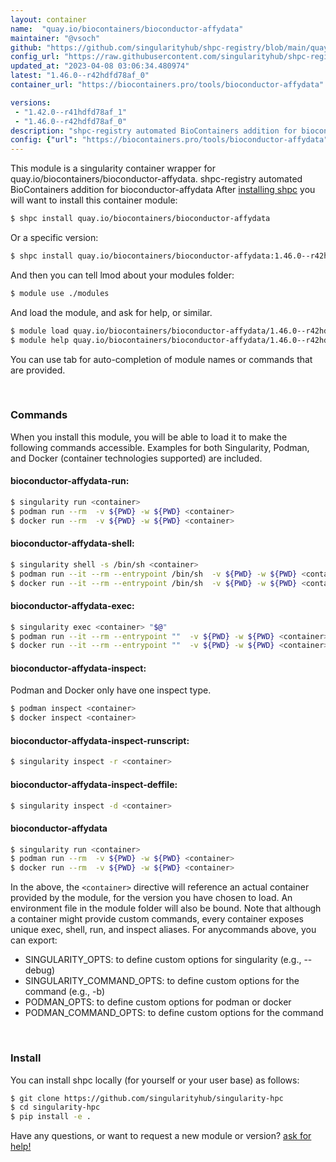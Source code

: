 ```yaml
---
layout: container
name:  "quay.io/biocontainers/bioconductor-affydata"
maintainer: "@vsoch"
github: "https://github.com/singularityhub/shpc-registry/blob/main/quay.io/biocontainers/bioconductor-affydata/container.yaml"
config_url: "https://raw.githubusercontent.com/singularityhub/shpc-registry/main/quay.io/biocontainers/bioconductor-affydata/container.yaml"
updated_at: "2023-04-08 03:06:34.480974"
latest: "1.46.0--r42hdfd78af_0"
container_url: "https://biocontainers.pro/tools/bioconductor-affydata"

versions:
 - "1.42.0--r41hdfd78af_1"
 - "1.46.0--r42hdfd78af_0"
description: "shpc-registry automated BioContainers addition for bioconductor-affydata"
config: {"url": "https://biocontainers.pro/tools/bioconductor-affydata", "maintainer": "@vsoch", "description": "shpc-registry automated BioContainers addition for bioconductor-affydata", "latest": {"1.46.0--r42hdfd78af_0": "sha256:79f1df927469bb141b518735b9ee2fb44fb5dfe16b1ae4a67370b1dc5d2cd7bc"}, "tags": {"1.42.0--r41hdfd78af_1": "sha256:8d220eb8a24a7a943bb27e30c66b18f6c5e566b32cc4b32960272a4c86789b37", "1.46.0--r42hdfd78af_0": "sha256:79f1df927469bb141b518735b9ee2fb44fb5dfe16b1ae4a67370b1dc5d2cd7bc"}, "docker": "quay.io/biocontainers/bioconductor-affydata"}
---
```


This module is a singularity container wrapper for quay.io/biocontainers/bioconductor-affydata.
shpc-registry automated BioContainers addition for bioconductor-affydata
After [installing shpc](#install) you will want to install this container module:


```bash
$ shpc install quay.io/biocontainers/bioconductor-affydata
```

Or a specific version:

```bash
$ shpc install quay.io/biocontainers/bioconductor-affydata:1.46.0--r42hdfd78af_0
```

And then you can tell lmod about your modules folder:

```bash
$ module use ./modules
```

And load the module, and ask for help, or similar.

```bash
$ module load quay.io/biocontainers/bioconductor-affydata/1.46.0--r42hdfd78af_0
$ module help quay.io/biocontainers/bioconductor-affydata/1.46.0--r42hdfd78af_0
```

You can use tab for auto-completion of module names or commands that are provided.

<br>

### Commands

When you install this module, you will be able to load it to make the following commands accessible.
Examples for both Singularity, Podman, and Docker (container technologies supported) are included.

#### bioconductor-affydata-run:

```bash
$ singularity run <container>
$ podman run --rm  -v ${PWD} -w ${PWD} <container>
$ docker run --rm  -v ${PWD} -w ${PWD} <container>
```

#### bioconductor-affydata-shell:

```bash
$ singularity shell -s /bin/sh <container>
$ podman run --it --rm --entrypoint /bin/sh  -v ${PWD} -w ${PWD} <container>
$ docker run --it --rm --entrypoint /bin/sh  -v ${PWD} -w ${PWD} <container>
```

#### bioconductor-affydata-exec:

```bash
$ singularity exec <container> "$@"
$ podman run --it --rm --entrypoint ""  -v ${PWD} -w ${PWD} <container> "$@"
$ docker run --it --rm --entrypoint ""  -v ${PWD} -w ${PWD} <container> "$@"
```

#### bioconductor-affydata-inspect:

Podman and Docker only have one inspect type.

```bash
$ podman inspect <container>
$ docker inspect <container>
```

#### bioconductor-affydata-inspect-runscript:

```bash
$ singularity inspect -r <container>
```

#### bioconductor-affydata-inspect-deffile:

```bash
$ singularity inspect -d <container>
```



#### bioconductor-affydata

```bash
$ singularity run <container>
$ podman run --rm  -v ${PWD} -w ${PWD} <container>
$ docker run --rm  -v ${PWD} -w ${PWD} <container>
```


In the above, the `<container>` directive will reference an actual container provided
by the module, for the version you have chosen to load. An environment file in the
module folder will also be bound. Note that although a container
might provide custom commands, every container exposes unique exec, shell, run, and
inspect aliases. For anycommands above, you can export:

 - SINGULARITY_OPTS: to define custom options for singularity (e.g., --debug)
 - SINGULARITY_COMMAND_OPTS: to define custom options for the command (e.g., -b)
 - PODMAN_OPTS: to define custom options for podman or docker
 - PODMAN_COMMAND_OPTS: to define custom options for the command

<br>

### Install

You can install shpc locally (for yourself or your user base) as follows:

```bash
$ git clone https://github.com/singularityhub/singularity-hpc
$ cd singularity-hpc
$ pip install -e .
```

Have any questions, or want to request a new module or version? [ask for help!](https://github.com/singularityhub/singularity-hpc/issues)